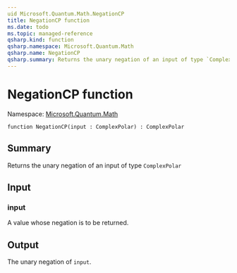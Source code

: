```yaml
---
uid Microsoft.Quantum.Math.NegationCP
title: NegationCP function
ms.date: todo
ms.topic: managed-reference
qsharp.kind: function
qsharp.namespace: Microsoft.Quantum.Math
qsharp.name: NegationCP
qsharp.summary: Returns the unary negation of an input of type `ComplexPolar`
---
```


# NegationCP function

Namespace: [Microsoft.Quantum.Math](xref:Microsoft.Quantum.Math)

```qsharp
function NegationCP(input : ComplexPolar) : ComplexPolar
```

## Summary
Returns the unary negation of an input of type `ComplexPolar`

## Input
### input
A value whose negation is to be returned.

## Output
The unary negation of `input`.
